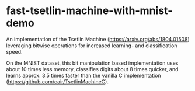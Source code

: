 # fast-tsetlin-machine-with-mnist-demo
An implementation of the Tsetlin Machine (https://arxiv.org/abs/1804.01508) leveraging bitwise operations for increased learning- and classification speed.

On the MNIST dataset, this bit manipulation based implementation uses about 10 times less memory, classifies digits about 8 times quicker, and learns approx. 3.5 times faster than the vanilla C implementation (https://github.com/cair/TsetlinMachineC). 
